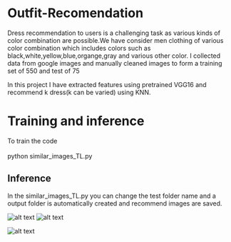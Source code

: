 # Outfit-Recomendation

Dress recommendation to users is a challenging task as various kinds of color combination are possible.We have consider men clothing of various color combination which includes colors such as black,white,yellow,blue,organge,gray and various other color. I collected data from google images and manually cleaned images to form a training set of 550 and test of 75 <br>

In this project I have extracted features using pretrained VGG16 and recommend k dress(k can be varied) using KNN.<br>

# Training and inference 
To train the code <br><br>
python similar_images_TL.py 
<br>
## Inference 

In the similar_images_TL.py you can change the test folder name and a output folder is automatically created and recommend images are saved. 


![alt text](https://github.com/sand47/Outfit-Recomendation/blob/master/output/rec/white60_rec.png)
![alt text](https://github.com/sand47/Outfit-Recomendation/blob/master/output/rec/informalred84_rec.png)

![alt text](https://github.com/sand47/Outfit-Recomendation/blob/master/output/rec/tshirtss55_rec.png)

